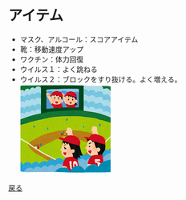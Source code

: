 # アイテム 
- マスク、アルコール：スコアアイテム 
- 靴：移動速度アップ 
- ワクチン：体力回復 
- ウイルス１：よく跳ねる 
- ウイルス２：ブロックをすり抜ける。よく増える。 
![ほげ](./hoge.png)
  
[戻る](index.md)
